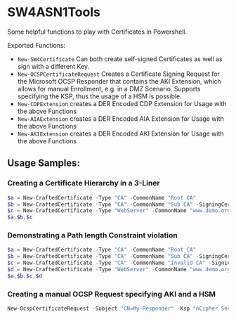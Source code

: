 # SW4ASN1Tools

Some helpful functions to play with Certificates in Powershell.

Exported Functions:
* `New-SW4Certificate` Can both create self-signed Certificates as well as sign with a different Key.
* `New-OCSPCertificateRequest` Creates a Certificate Signing Request for the Microsoft OCSP Responder that contains the AKI Extension, which allows for manual Enrollment, e.g. in a DMZ Scenario. Supports specifying the KSP, thus the usage of a HSM is possible.
* `New-CDPExtension` creates a DER Encoded CDP Extension for Usage with the above Functions
* `New-AIAExtension` creates a DER Encoded AIA Extension for Usage with the above Functions
* `New-AKIExtension` creates a DER Encoded AKI Extension for Usage with the above Functions

## Usage Samples:

### Creating a Certificate Hierarchy in a 3-Liner
```powershell
$a = New-CraftedCertificate -Type "CA" -CommonName "Root CA"
$b = New-CraftedCertificate -Type "CA" -CommonName "Sub CA" -SigningCert $a -PathLength 0
$c = New-CraftedCertificate -Type "WebServer" -CommonName "www.demo.org" -San "www.demo.org" -SigningCert $b
$a,$b,$c
```

### Demonstrating a Path length Constraint violation
```powershell
$a = New-CraftedCertificate -Type "CA" -CommonName "Root CA" 
$b = New-CraftedCertificate -Type "CA" -CommonName "Sub CA" -SigningCert $a -PathLength 0
$c = New-CraftedCertificate -Type "CA" -CommonName "Invalid CA" -SigningCert $b
$d = New-CraftedCertificate -Type "WebServer" -CommonName "www.demo.org" -San "www.demo.org" -SigningCert $c
$a,$b,$c,$d
```

### Creating a manual OCSP Request specifying AKI and a HSM
```powershell
New-OcspCertificateRequest -Subject "CN=My-Responder" -Ksp "nCipher Security World Key Storage Provider" -Aki "060DDD83737C311EDA5E5B677D8C4D663ED5C5BF" -KeyLength 4096
```